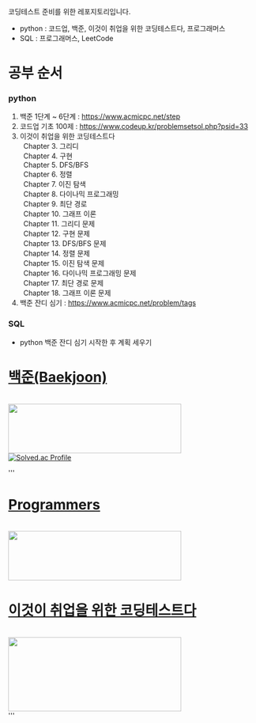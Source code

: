 코딩테스트 준비를 위한 레포지토리입니다.</br>
* python : 코드업, 백준, 이것이 취업을 위한 코딩테스트다, 프로그래머스</br>
* SQL : 프로그래머스, LeetCode</br>

# 공부 순서
### python
1. 백준 1단계 ~ 6단계 : https://www.acmicpc.net/step </br>
2. 코드업 기초 100제 : https://www.codeup.kr/problemsetsol.php?psid=33 </br>
3. 이것이 취업을 위한 코딩테스트다 </br>
&ensp;Chapter 3. 그리디 </br>
&ensp;Chapter 4. 구현 </br>
&ensp;Chapter 5. DFS/BFS </br>
&ensp;Chapter 6. 정렬 </br>
&ensp;Chapter 7. 이진 탐색 </br>
&ensp;Chapter 8. 다이나믹 프로그래밍 </br>
&ensp;Chapter 9. 최단 경로 </br>
&ensp;Chapter 10. 그래프 이론 </br>
&ensp;Chapter 11. 그리디 문제 </br>
&ensp;Chapter 12. 구현 문제 </br>
&ensp;Chapter 13. DFS/BFS 문제 </br>
&ensp;Chapter 14. 정렬 문제 </br>
&ensp;Chapter 15. 이진 탐색 문제 </br>
&ensp;Chapter 16. 다이나믹 프로그래밍 문제 </br>
&ensp;Chapter 17. 최단 경로 문제 </br>
&ensp;Chapter 18. 그래프 이론 문제 </br>
4. 백준 잔디 심기 : https://www.acmicpc.net/problem/tags </br>

### SQL
* python 백준 잔디 심기 시작한 후 계획 세우기

# [백준(Baekjoon)](https://www.acmicpc.net/)
<br><img src="https://github.com/user-attachments/assets/f19f604d-76cf-4d9f-ba0a-1e76ffc8a54d" width="350" height="100"/><br>[![Solved.ac Profile](http://mazassumnida.wtf/api/v2/generate_badge?boj=mldlcl2022)](https://solved.ac/mldlcl2022/)

'''
# [Programmers](https://programmers.co.kr/)
<br><img src="https://github.com/user-attachments/assets/97bab916-59dd-4d6f-869d-4bcfe104bf5a" width="350" height="100"/><br>

# [이것이 취업을 위한 코딩테스트다](https://github.com/ndb796/python-for-coding-test)
<br><img src="https://github.com/user-attachments/assets/e396fa76-bd50-4e54-9277-5adb2cbd2759" width="350" height="150"/><br>
'''
